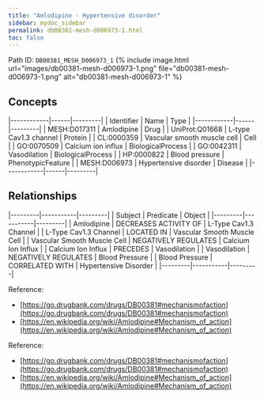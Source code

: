 ```yaml
---
title: "Amlodipine - Hypertensive disorder"
sidebar: mydoc_sidebar
permalink: db00381-mesh-d006973-1.html
toc: false 
---
```



Path ID: `DB00381_MESH_D006973_1`
{% include image.html url="images/db00381-mesh-d006973-1.png" file="db00381-mesh-d006973-1.png" alt="db00381-mesh-d006973-1" %}

## Concepts

|------------|------|---------|
| Identifier | Name | Type    |
|------------|------|---------|
| MESH:D017311 | Amlodipine | Drug |
| UniProt:Q01668 | L-type Cav1.3 channel | Protein |
| CL:0000359 | Vascular smooth muscle cell | Cell |
| GO:0070509 | Calcium ion influx | BiologicalProcess |
| GO:0042311 | Vasodilation | BiologicalProcess |
| HP:0000822 | Blood pressure | PhenotypicFeature |
| MESH:D006973 | Hypertensive disorder | Disease |
|------------|------|---------|

## Relationships

|---------|-----------|---------|
| Subject | Predicate | Object  |
|---------|-----------|---------|
| Amlodipine | DECREASES ACTIVITY OF | L-Type Cav1.3 Channel |
| L-Type Cav1.3 Channel | LOCATED IN | Vascular Smooth Muscle Cell |
| Vascular Smooth Muscle Cell | NEGATIVELY REGULATES | Calcium Ion Influx |
| Calcium Ion Influx | PRECEDES | Vasodilation |
| Vasodilation | NEGATIVELY REGULATES | Blood Pressure |
| Blood Pressure | CORRELATED WITH | Hypertensive Disorder |
|---------|-----------|---------|

Reference: 
  - [https://go.drugbank.com/drugs/DB00381#mechanismofaction](https://go.drugbank.com/drugs/DB00381#mechanismofaction)
  - [https://en.wikipedia.org/wiki/Amlodipine#Mechanism_of_action](https://en.wikipedia.org/wiki/Amlodipine#Mechanism_of_action)

Reference: 
  - [https://go.drugbank.com/drugs/DB00381#mechanismofaction](https://go.drugbank.com/drugs/DB00381#mechanismofaction)
  - [https://en.wikipedia.org/wiki/Amlodipine#Mechanism_of_action](https://en.wikipedia.org/wiki/Amlodipine#Mechanism_of_action)
